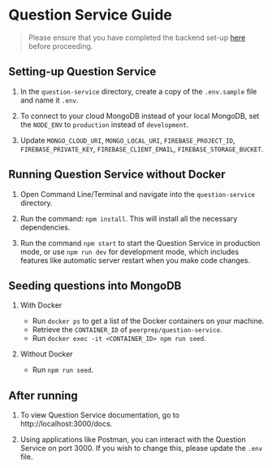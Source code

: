 # Question Service Guide

> Please ensure that you have completed the backend set-up [here](../README.md) before proceeding.

## Setting-up Question Service

1. In the `question-service` directory, create a copy of the `.env.sample` file and name it `.env`.

2. To connect to your cloud MongoDB instead of your local MongoDB, set the `NODE_ENV` to `production` instead of `development`.

3. Update `MONGO_CLOUD_URI`, `MONGO_LOCAL_URI`, `FIREBASE_PROJECT_ID`, `FIREBASE_PRIVATE_KEY`, `FIREBASE_CLIENT_EMAIL`, `FIREBASE_STORAGE_BUCKET`.

## Running Question Service without Docker

1. Open Command Line/Terminal and navigate into the `question-service` directory.

2. Run the command: `npm install`. This will install all the necessary dependencies.

3. Run the command `npm start` to start the Question Service in production mode, or use `npm run dev` for development mode, which includes features like automatic server restart when you make code changes.

## Seeding questions into MongoDB

1. With Docker

   - Run `docker ps` to get a list of the Docker containers on your machine.
   - Retrieve the `CONTAINER_ID` of `peerprep/question-service`.
   - Run `docker exec -it <CONTAINER_ID> npm run seed`.

2. Without Docker

   - Run `npm run seed`.

## After running

1. To view Question Service documentation, go to http://localhost:3000/docs.

2. Using applications like Postman, you can interact with the Question Service on port 3000. If you wish to change this, please update the `.env` file.
